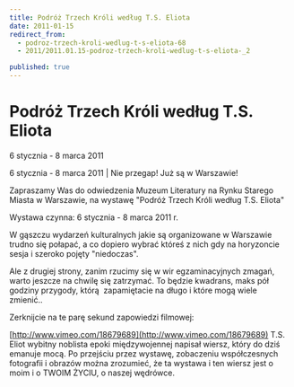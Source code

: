 ```yaml
---
title: Podróż Trzech Króli według T.S. Eliota
date: 2011-01-15
redirect_from: 
  - podroz-trzech-kroli-wedlug-t-s-eliota-68
  - 2011/2011.01.15-podroz-trzech-kroli-wedlug-t-s-eliota-_2

published: true
---
```




# Podróż Trzech Króli według T.S. Eliota

<time>6 stycznia - 8 marca 2011</time>

6 stycznia - 8 marca 2011 | 
Nie przegap! Już są w Warszawie!

Zapraszamy Was do odwiedzenia Muzeum Literatury na Rynku Starego Miasta w Warszawie, na wystawę "Podróż Trzech Króli według T.S. Eliota"

Wystawa czynna: 6 stycznia - 8 marca 2011 r.

W gąszczu wydarzeń kulturalnych jakie są organizowane w Warszawie trudno się połapać, a co dopiero wybrać któreś z nich gdy na horyzoncie sesja i szeroko pojęty "niedoczas".

Ale z drugiej strony, zanim rzucimy się w wir egzaminacyjnych zmagań, warto jeszcze na chwilę się zatrzymać. To będzie kwadrans, maks pół godziny przygody, którą&nbsp; zapamiętacie na długo i które mogą wiele zmienić..

Zerknijcie na te parę sekund zapowiedzi filmowej:
<!--[if gte mso 10]><![endif]-->
[http://www.vimeo.com/18679689](http://www.vimeo.com/18679689) 
T.S. Eliot wybitny noblista epoki międzywojennej napisał wiersz, który do dziś emanuje mocą.
Po przejściu przez wystawę, zobaczeniu współczesnych fotografii i obrazów można zrozumieć, że ta wystawa i ten wiersz jest o moim i o TWOIM ŻYCIU, o naszej wędrówce.

<!--[if gte mso 10]><![endif]-->                  

<!--{{json:{"created_date":"2011-01-15 11:38:37","publish_down":"0000-00-00 00:00:00","id":"1014"}}}-->